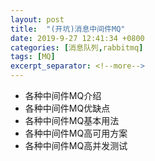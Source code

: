 ```yaml
---
layout: post
title:  "(开坑)消息中间件MQ"
date: 2019-9-27 12:41:34 +0800
categories: [消息队列,rabbitmq]
tags: [MQ]
excerpt_separator: <!--more-->
---
```


* 各种中间件MQ介绍
* 各种中间件MQ优缺点
* 各种中间件MQ基本用法
* 各种中间件MQ高可用方案
* 各种中间件MQ高并发测试